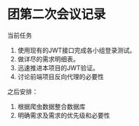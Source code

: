# 团第二次会议记录

当前任务

1. 使用现有的JWT接口完成各小组登录测试。
2. 做详尽的需求明细表。
3. 迅速推进本项目的JWT验证。
4. 讨论前端项目反向代理的必要性

之后安排：

1. 根据爬虫数据整合数据库
2. 明确需求及需求的优先级和必要性